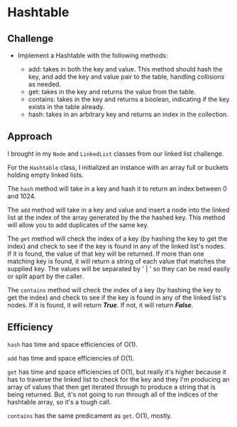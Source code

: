 # Hashtable

## Challenge
- Implement a Hashtable with the following methods:

    - add: takes in both the key and value. This method should hash the key, and add the key and value pair to the table, handling collisions as needed.
    - get: takes in the key and returns the value from the table.
    - contains: takes in the key and returns a boolean, indicating if the key exists in the table already.
    - hash: takes in an arbitrary key and returns an index in the collection.

## Approach
I brought in my `Node` and `LinkedList` classes from our linked list challenge.

For the `Hashtable` class, I initialized an instance with an array full or buckets holding empty linked lists.

The `hash` method will take in a key and hash it to return an index between 0 and 1024.

The `add` method will take in a key and value and insert a node into the linked list at the index of the array generated by the the hashed key. This method will allow you to add duplicates of the same key.

The `get` method will check the index of a key (by hashing the key to get the index) and check to see if the key is found in any of the linked list's nodes. If it is found, the value of that key will be returned. If more than one matching key is found, it will return a string of each value that matches the supplied key. The values will be separated by ' | ' so they can be read easily or split apart by the caller.

The `contains` method will check the index of a key (by hashing the key to get the index) and check to see if the key is found in any of the linked list's nodes. If it is found, it will return **_True_**. If not, it will return **_False_**.

## Efficiency
`hash` has time and space efficiencies of O(1).

`add` has time and space efficiencies of O(1).

`get` has time and space efficiencies of O(1), but really it's higher because it has to traverse the linked list to check for the key and they I'm producing an array of values that then get iterated through to produce a string that is being returned. But, it's not going to run through all of the indices of the hashtable array, so it's a tough call.

`contains` has the same predicament as `get`. O(1), mostly.



